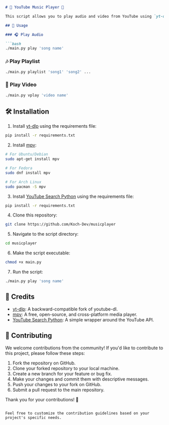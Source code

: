 ```markdown
# 🎵 YouTube Music Player 🎵

This script allows you to play audio and video from YouTube using `yt-dlp` and `mpv` in Python.

## 🚀 Usage

### 🎧 Play Audio

```bash
./main.py play 'song name'
```

### 🎶 Play Playlist

```bash
./main.py playlist 'song1' 'song2' ...
```

### 🎥 Play Video

```bash
./main.py vplay 'video name'
```

## 🛠️ Installation

1. Install [yt-dlp](https://github.com/yt-dlp/yt-dlp) using the requirements file:

```bash
pip install -r requirements.txt
```

2. Install [mpv](https://mpv.io/):

```bash
# For Ubuntu/Debian
sudo apt-get install mpv

# For Fedora
sudo dnf install mpv

# For Arch Linux
sudo pacman -S mpv
```

3. Install [YouTube Search Python](https://github.com/alexmercerind/youtube-search-python) using the requirements file:

```bash
pip install -r requirements.txt
```

4. Clone this repository:

```bash
git clone https://github.com/Koch-Dev/musicplayer
```

5. Navigate to the script directory:

```bash
cd musicplayer
```

6. Make the script executable:

```bash
chmod +x main.py
```

7. Run the script:

```bash
./main.py play 'song name'
```

## 🌟 Credits

- [yt-dlp](https://github.com/yt-dlp/yt-dlp): A backward-compatible fork of youtube-dl.
- [mpv](https://mpv.io/): A free, open-source, and cross-platform media player.
- [YouTube Search Python](https://github.com/alexmercerind/youtube-search-python): A simple wrapper around the YouTube API.

## 🤝 Contributing

We welcome contributions from the community! If you'd like to contribute to this project, please follow these steps:

1. Fork the repository on GitHub.
2. Clone your forked repository to your local machine.
3. Create a new branch for your feature or bug fix.
4. Make your changes and commit them with descriptive messages.
5. Push your changes to your fork on GitHub.
6. Submit a pull request to the main repository.

Thank you for your contributions! 🎉
```

Feel free to customize the contribution guidelines based on your project's specific needs.
